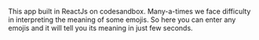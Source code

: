 This app built in ReactJs on codesandbox. Many-a-times we face difficulty in interpreting the meaning of some emojis. So here you can enter any emojis and it will tell you its meaning in just few seconds.
